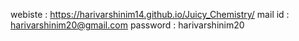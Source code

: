 webiste : https://harivarshinim14.github.io/Juicy_Chemistry/
mail id : harivarshinim20@gmail.com
password : harivarshinim20
